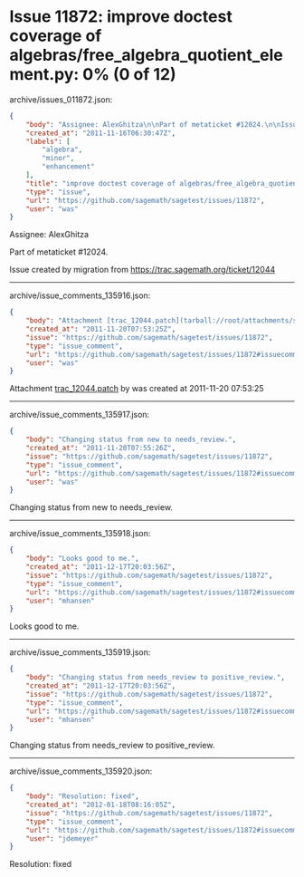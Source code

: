# Issue 11872: improve doctest coverage of algebras/free_algebra_quotient_element.py: 0% (0 of 12)

archive/issues_011872.json:
```json
{
    "body": "Assignee: AlexGhitza\n\nPart of metaticket #12024.\n\nIssue created by migration from https://trac.sagemath.org/ticket/12044\n\n",
    "created_at": "2011-11-16T06:30:47Z",
    "labels": [
        "algebra",
        "minor",
        "enhancement"
    ],
    "title": "improve doctest coverage of algebras/free_algebra_quotient_element.py: 0% (0 of 12)",
    "type": "issue",
    "url": "https://github.com/sagemath/sagetest/issues/11872",
    "user": "was"
}
```
Assignee: AlexGhitza

Part of metaticket #12024.

Issue created by migration from https://trac.sagemath.org/ticket/12044





---

archive/issue_comments_135916.json:
```json
{
    "body": "Attachment [trac_12044.patch](tarball://root/attachments/some-uuid/ticket12044/trac_12044.patch) by was created at 2011-11-20 07:53:25",
    "created_at": "2011-11-20T07:53:25Z",
    "issue": "https://github.com/sagemath/sagetest/issues/11872",
    "type": "issue_comment",
    "url": "https://github.com/sagemath/sagetest/issues/11872#issuecomment-135916",
    "user": "was"
}
```

Attachment [trac_12044.patch](tarball://root/attachments/some-uuid/ticket12044/trac_12044.patch) by was created at 2011-11-20 07:53:25



---

archive/issue_comments_135917.json:
```json
{
    "body": "Changing status from new to needs_review.",
    "created_at": "2011-11-20T07:55:26Z",
    "issue": "https://github.com/sagemath/sagetest/issues/11872",
    "type": "issue_comment",
    "url": "https://github.com/sagemath/sagetest/issues/11872#issuecomment-135917",
    "user": "was"
}
```

Changing status from new to needs_review.



---

archive/issue_comments_135918.json:
```json
{
    "body": "Looks good to me.",
    "created_at": "2011-12-17T20:03:56Z",
    "issue": "https://github.com/sagemath/sagetest/issues/11872",
    "type": "issue_comment",
    "url": "https://github.com/sagemath/sagetest/issues/11872#issuecomment-135918",
    "user": "mhansen"
}
```

Looks good to me.



---

archive/issue_comments_135919.json:
```json
{
    "body": "Changing status from needs_review to positive_review.",
    "created_at": "2011-12-17T20:03:56Z",
    "issue": "https://github.com/sagemath/sagetest/issues/11872",
    "type": "issue_comment",
    "url": "https://github.com/sagemath/sagetest/issues/11872#issuecomment-135919",
    "user": "mhansen"
}
```

Changing status from needs_review to positive_review.



---

archive/issue_comments_135920.json:
```json
{
    "body": "Resolution: fixed",
    "created_at": "2012-01-18T08:16:05Z",
    "issue": "https://github.com/sagemath/sagetest/issues/11872",
    "type": "issue_comment",
    "url": "https://github.com/sagemath/sagetest/issues/11872#issuecomment-135920",
    "user": "jdemeyer"
}
```

Resolution: fixed
